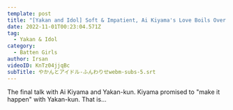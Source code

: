 ```yaml
---
template: post
title: "[Yakan and Idol] Soft & Impatient, Ai Kiyama's Love Boils Over! #5"
date: 2022-11-01T00:23:04.571Z
tag:
  - Yakan & Idol
category:
  - Batten Girls
author: Irsan
videoID: KnTz04jjqBc
subTitle: やかんとアイドル-ふんわりせwebm-subs-5.srt
---
```

The final talk with Ai Kiyama and Yakan-kun. Kiyama promised to "make it happen" with Yakan-kun. That is...